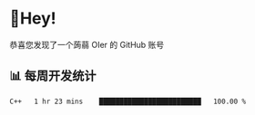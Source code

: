 # 👋Hey!
恭喜您发现了一个蒟蒻 OIer 的 GitHub 账号

## 📊 每周开发统计
<!--START_SECTION:waka-->
```text
C++   1 hr 23 mins    █████████████████████████   100.00 % 
```
<!--END_SECTION:waka-->
